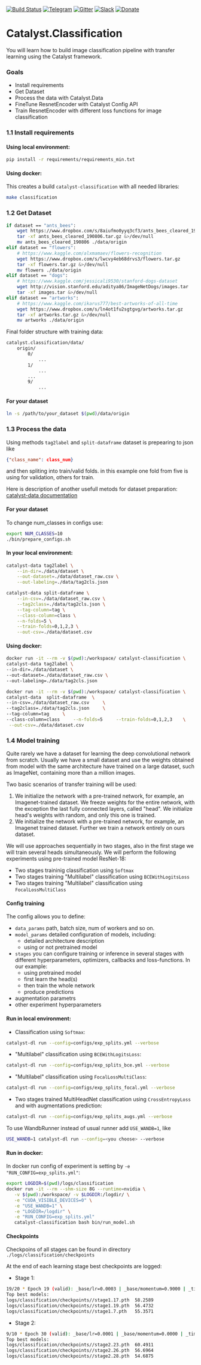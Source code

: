 [![Build Status](https://travis-ci.com/catalyst-team/classification.svg?branch=master)](https://travis-ci.com/catalyst-team/classification)
[![Telegram](./pics/telegram.svg)](https://t.me/catalyst_team)
[![Gitter](https://badges.gitter.im/catalyst-team/community.svg)](https://gitter.im/catalyst-team/community?utm_source=badge&utm_medium=badge&utm_campaign=pr-badge)
[![Slack](./pics/slack.svg)](https://opendatascience.slack.com/messages/CGK4KQBHD)
[![Donate](https://raw.githubusercontent.com/catalyst-team/catalyst-pics/master/third_party_pics/patreon.png)](https://www.patreon.com/catalyst_team)

# Catalyst.Classification

You will learn how to build image classification pipeline with transfer learning using the Catalyst framework.

### Goals
- Install requirements
- Get Dataset
- Process the data with Catalyst.Data
- FineTune ResnetEncoder with Catalyst Config API
- Train ResnetEncoder with different loss functions for image classification

### 1.1 Install requirements

#### Using local environment: 
```bash
pip install -r requirements/requirements_min.txt
```

#### Using docker:

This creates a build `catalyst-classification` with all needed libraries:
```bash
make classification
```

### 1.2 Get Dataset

```bash
if dataset == "ants_bees":
    wget https://www.dropbox.com/s/8aiufmo0yyq3cf3/ants_bees_cleared_190806.tar.gz
    tar -xf ants_bees_cleared_190806.tar.gz &>/dev/null
    mv ants_bees_cleared_190806 ./data/origin
elif dataset == "flowers":
    # https://www.kaggle.com/alxmamaev/flowers-recognition
    wget https://www.dropbox.com/s/lwcvy4eb68drvs3/flowers.tar.gz
    tar -xf flowers.tar.gz &>/dev/null
    mv flowers ./data/origin
elif dataset == "dogs":
    # https://www.kaggle.com/jessicali9530/stanford-dogs-dataset
    wget http://vision.stanford.edu/aditya86/ImageNetDogs/images.tar
    tar -xf images.tar &>/dev/null
elif dataset == "artworks":
    # https://www.kaggle.com/ikarus777/best-artworks-of-all-time
    wget https://www.dropbox.com/s/ln4ot1fu2sgtgvg/artworks.tar.gz
    tar -xf artworks.tar.gz &>/dev/null
    mv artworks ./data/origin
```
Final folder structure with training data:
```bash
catalyst.classification/data/
    origin/
        0/
            ...
        1/
            ...
        ...
        9/
            ...
```

#### For your dataset
```bash
ln -s /path/to/your_dataset $(pwd)/data/origin
```

### 1.3 Process the data
Using methods `tag2label` and `split-dataframe` dataset is prepearing to json like 
```json
{"class_name": class_num}
``` 
and then spliting into train/valid folds. in this example one fold from five is using for validation, others for train.

Here is description of another usefull metods for dataset preparation: [catalyst-data documentation](https://catalyst-team.github.io/catalyst/api/data.html)

#### For your dataset
To change num_classes in configs use:
```bash
export NUM_CLASSES=10
./bin/prepare_configs.sh
```
#### In your local environment: 
```bash
catalyst-data tag2label \
    --in-dir=./data/dataset \
    --out-dataset=./data/dataset_raw.csv \
    --out-labeling=./data/tag2cls.json

catalyst-data split-dataframe \
    --in-csv=./data/dataset_raw.csv \
    --tag2class=./data/tag2cls.json \
    --tag-column=tag \
    --class-column=class \
    --n-folds=5 \
    --train-folds=0,1,2,3 \
    --out-csv=./data/dataset.csv
```
#### Using docker:
```bash
docker run -it --rm -v $(pwd):/workspace/ catalyst-classification \
catalyst-data tag2label \
--in-dir=./data/dataset \
--out-dataset=./data/dataset_raw.csv \
--out-labeling=./data/tag2cls.json

docker run -it --rm -v $(pwd):/workspace/ catalyst-classification \
catalyst-data  split-dataframe  \
--in-csv=./data/dataset_raw.csv     \
--tag2class=./data/tag2cls.json     \
--tag-column=tag     \
--class-column=class     --n-folds=5     --train-folds=0,1,2,3    \
 --out-csv=./data/dataset.csv
```

### 1.4 Model training

Quite rarely we have a dataset for learning the deep convolutional network from scratch. Usually we have a small dataset and use the weights obtained from model with the same architecture have trained on a large dataset, such as ImageNet, containing more than a million images.

Two basic scenarios of transfer training will be used:

1. We initialize the network with a pre-trained network, for example, an Imagenet-trained dataset. We freeze weights for the entire network, with the exception the last fully connected layers, called "head". We initialize head's weights with random, and only this one is trained.
2. We initialize the network with a pre-trained network, for example, an Imagenet trained dataset. Further we train a network entirely on ours dataset.

We will use approaches sequentially in two stages, also in the first stage we will train several heads simultaneously.
We will perform the following experiments using pre-trained model ResNet-18:
- Two stages traininig classification using `Softmax`
- Two stages training "Multilabel" classification using `BCEWithLogitsLoss`
- Two stages training "Multilabel" classification using `FocalLossMultiClass`

#### Config training
The config allows you to define:
- `data_params` path, batch size, num of workers and so on.
- `model_params` detailed configuration of models, including:
    - detailed architecture description
    - using or not pretrained model
- `stages` you can configure training or inference in several stages with different hyperparameters, optimizers, callbacks and loss-functions. In our example:
     - using pretrained model
     - first learn the head(s)
     - then train the whole network
     - produce predictions
- augmentation parametrs
- other experiment hyperparameters

#### Run in local environment: 
- Classification using `Softmax`:
```bash
catalyst-dl run --config=configs/exp_splits.yml --verbose
```

- "Multilabel" classification using `BCEWithLogitsLoss`:
```bash
catalyst-dl run --config=configs/exp_splits_bce.yml --verbose
```

-  "Multilabel" classification using `FocalLossMultiClass`:
```bash
catalyst-dl run --config=configs/exp_splits_focal.yml --verbose
```

- Two stages trained MultiHeadNet classification using `CrossEntropyLoss` and with augmentations prediction:
```bash
catalyst-dl run --config=configs/exp_splits_augs.yml --verbose
```

To use WandbRunner instead of usual runner add `USE_WANDB=1`, like
```bash
USE_WANDB=1 catalyst-dl run --config=<you choose> --verbose
```

#### Run in docker:
In docker run config of experiment is setting by `-e "RUN_CONFIG=exp_splits.yml"`:
```bash
export LOGDIR=$(pwd)/logs/classification
docker run -it --rm --shm-size 8G --runtime=nvidia \
   -v $(pwd):/workspace/ -v $LOGDIR:/logdir/ \
   -e "CUDA_VISIBLE_DEVICES=0" \
   -e "USE_WANDB=1" \
   -e "LOGDIR=/logdir" \
   -e "RUN_CONFIG=exp_splits.yml"
   catalyst-classification bash bin/run_model.sh
```

#### Checkpoints
Checkpoins of all stages can be found in directory `./logs/classification/checkpoints`

At the end of each learning stage best checkpoints are logged:

- Stage 1:
```bash
19/20 * Epoch 19 (valid): _base/lr=0.0003 | _base/momentum=0.9000 | _timers/_fps=6189.0000 | _timers/batch_time=0.2606 | _timers/data_time=0.2549 | _timers/model_time=0.0056 | accuracy01=56.4732 | embeddings_loss=1.3530
Top best models:
logs/classification/checkpoints//stage1.17.pth	58.2589
logs/classification/checkpoints//stage1.19.pth	56.4732
logs/classification/checkpoints//stage1.7.pth	55.3571
```
- Stage 2:
```bash
9/10 * Epoch 30 (valid): _base/lr=0.0001 | _base/momentum=0.0000 | _timers/_fps=4985.2862 | _timers/batch_time=0.2771 | _timers/data_time=0.2703 | _timers/model_time=0.0067 | accuracy01=53.2366 | embeddings_loss=1.4358
Top best models:
logs/classification/checkpoints//stage2.23.pth	60.4911
logs/classification/checkpoints//stage2.26.pth	56.6964
logs/classification/checkpoints//stage2.28.pth	54.6875
```
